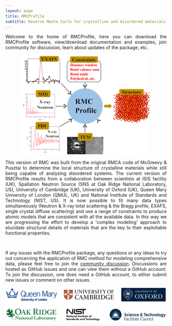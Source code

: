 ```yaml
---
layout: page
title: RMCProfile
subtitle: Reverse Monte Carlo for crystalline and disordered materials
---
```


<p style='text-align: justify;'>Welcome to the home of RMCProfile, here you 
can download the RMCProfile software, view/download documentation and examples,
join community for discussion, learn about updates of the package, etc.</p>

<p align='center'>
<img src="/assets/img/Complexmodelling_rmc.png"
   style="border:none;"
   alt="Comprehensive RMC method"
   title="Comprehensive RMC method demo" />
</p>

<p style='text-align: justify;'>This version of RMC was built from the original
RMCA code of McGreevy & Pusztai to determine the local structure of crystalline
materials while still being capable of analyzing disordered systems. The 
current version of RMCProfile results from a collaboration between scientists
at ISIS facility (UK), Spallation Neutron Source (SNS at Oak Ridge National
Laboratory, US), University of Cambridge (UK), University of Oxford (UK),
Queen Mary University of London (QMUL, UK) and National Institute of Standards
and Technology (NIST, US). It is now possible to fit many data types 
simultaneously (Neutron & X-ray total scattering & the Bragg profile, EXAFS,
single crystal diffuse scattering) and use a range of constraints to produce
atomic models that are consistent with all the available data. In this way we
are progressing the effort to develop a 'complex modeling' approach to 
elucidate structural details of materials that are the key to their
exploitable functional properties.
</p>

<br />

<p style='text-align: justify;'>If any issues with the RMCProfile package,
any questions or any ideas to try out concerning the application of RMC method
for modeling comprehensive data, please feel free to join the 
<a target="_blank" href="https://github.com/Kvieta1990/kvieta1990.github.io/issues">community discussion</a>.
Discussions are hosted as GitHub issues and one can view them without a GitHub
account. To join the discussion, one does need a GitHub account, to either
submit new issues or comment on other issues.</p> 

<p align='center'>
<img src="/assets/img/dev_team_affiliation.png"
   style="border:none;" width="650px"
   alt="Development team affiliations"
   title="Development team affiliations" />
</p>
